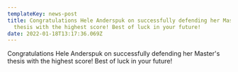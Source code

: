 ```yaml
---
templateKey: news-post
title: Congratulations Hele Anderspuk on successfully defending her Master's
  thesis with the highest score! Best of luck in your future!
date: 2022-01-18T13:17:36.069Z
---
```

Congratulations Hele Anderspuk on successfully defending her Master's thesis with the highest score! Best of luck in your future!
